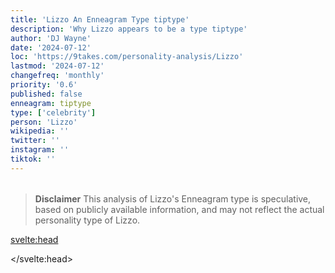 ```yaml
---
title: 'Lizzo An Enneagram Type tiptype'
description: 'Why Lizzo appears to be a type tiptype'
author: 'DJ Wayne'
date: '2024-07-12'
loc: 'https://9takes.com/personality-analysis/Lizzo'
lastmod: '2024-07-12'
changefreq: 'monthly'
priority: '0.6'
published: false
enneagram: tiptype
type: ['celebrity']
person: 'Lizzo'
wikipedia: ''
twitter: ''
instagram: ''
tiktok: ''
---
```


<!--
    childhood and upbringing
    first big success
    style habits and quirks that relate to their personality type
    stressful moments in their life and how they handled them
    comfort- moments in their life where they are doing well and killing it
-->
<!-- // keywords:  -->

<script>
	// import  PopCard  from "$lib/components/atoms/PopCard.svelte";
import BlogPurpose from '$lib/components/blog/BlogPurpose.svelte'
</script>

<div
	style="display: flex;
    justify-content: center;
    margin: 1rem 0;
	"
>
	<!-- <PopCard
		image={`/types/tiptypes/${'Lizzo'}.webp`}
		enneagramType={tiptype}
		showIcon={false}
		displayText="Lizzo"
		subtext=""
	/> -->
</div>

> **Disclaimer** This analysis of Lizzo's Enneagram type is speculative, based on publicly available information, and may not reflect the actual personality type of Lizzo.

<p class="firstLetter"></p>

<svelte:head>

<script type="application/ld+json">

</script>

</svelte:head>

<style lang="scss"></style>
